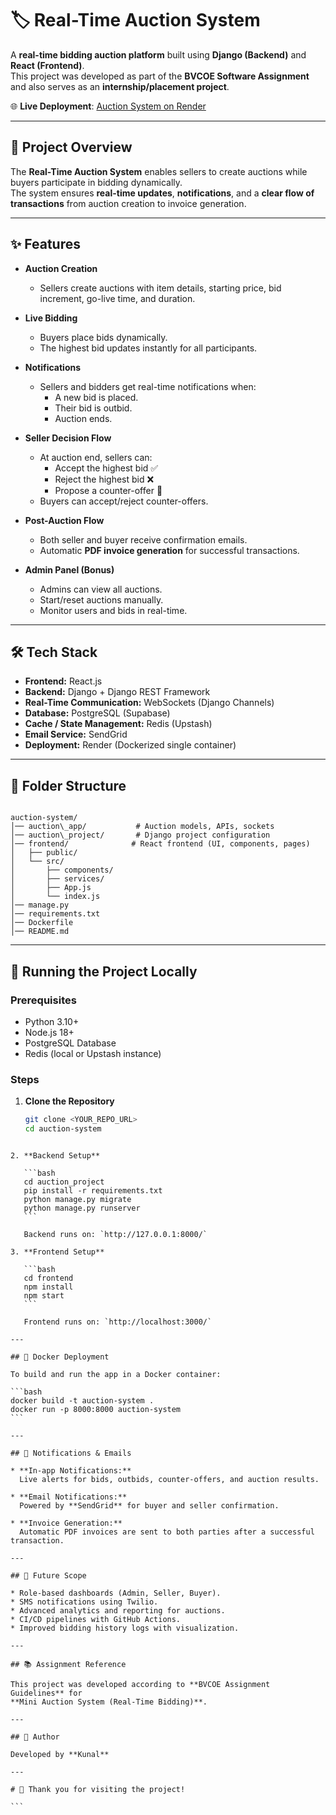 # 🏷️ Real-Time Auction System

A **real-time bidding auction platform** built using **Django (Backend)** and **React (Frontend)**.  
This project was developed as part of the **BVCOE Software Assignment** and also serves as an **internship/placement project**.

🌐 **Live Deployment**: [Auction System on Render](https://auction-system-38ua.onrender.com)

---

## 📌 Project Overview

The **Real-Time Auction System** enables sellers to create auctions while buyers participate in bidding dynamically.  
The system ensures **real-time updates**, **notifications**, and a **clear flow of transactions** from auction creation to invoice generation.

---

## ✨ Features

- **Auction Creation**
  - Sellers create auctions with item details, starting price, bid increment, go-live time, and duration.
  
- **Live Bidding**
  - Buyers place bids dynamically.
  - The highest bid updates instantly for all participants.
  
- **Notifications**
  - Sellers and bidders get real-time notifications when:
    - A new bid is placed.
    - Their bid is outbid.
    - Auction ends.
  
- **Seller Decision Flow**
  - At auction end, sellers can:
    - Accept the highest bid ✅
    - Reject the highest bid ❌
    - Propose a counter-offer 🔄
  - Buyers can accept/reject counter-offers.

- **Post-Auction Flow**
  - Both seller and buyer receive confirmation emails.
  - Automatic **PDF invoice generation** for successful transactions.

- **Admin Panel (Bonus)**
  - Admins can view all auctions.
  - Start/reset auctions manually.
  - Monitor users and bids in real-time.

---

## 🛠️ Tech Stack

- **Frontend:** React.js  
- **Backend:** Django + Django REST Framework  
- **Real-Time Communication:** WebSockets (Django Channels)  
- **Database:** PostgreSQL (Supabase)  
- **Cache / State Management:** Redis (Upstash)  
- **Email Service:** SendGrid  
- **Deployment:** Render (Dockerized single container)

---

## 📂 Folder Structure

```

auction-system/
│── auction\_app/           # Auction models, APIs, sockets
│── auction\_project/       # Django project configuration
│── frontend/              # React frontend (UI, components, pages)
│   ├── public/
│   └── src/
│       ├── components/
│       ├── services/
│       ├── App.js
│       └── index.js
│── manage.py
│── requirements.txt
│── Dockerfile
│── README.md

````

---

## 🚀 Running the Project Locally

### Prerequisites
- Python 3.10+  
- Node.js 18+  
- PostgreSQL Database  
- Redis (local or Upstash instance)  

### Steps

1. **Clone the Repository**
   ```bash
   git clone <YOUR_REPO_URL>
   cd auction-system
````

2. **Backend Setup**

   ```bash
   cd auction_project
   pip install -r requirements.txt
   python manage.py migrate
   python manage.py runserver
   ```

   Backend runs on: `http://127.0.0.1:8000/`

3. **Frontend Setup**

   ```bash
   cd frontend
   npm install
   npm start
   ```

   Frontend runs on: `http://localhost:3000/`

---

## 🐳 Docker Deployment

To build and run the app in a Docker container:

```bash
docker build -t auction-system .
docker run -p 8000:8000 auction-system
```

---

## 📧 Notifications & Emails

* **In-app Notifications:**
  Live alerts for bids, outbids, counter-offers, and auction results.

* **Email Notifications:**
  Powered by **SendGrid** for buyer and seller confirmation.

* **Invoice Generation:**
  Automatic PDF invoices are sent to both parties after a successful transaction.

---

## 🔮 Future Scope

* Role-based dashboards (Admin, Seller, Buyer).
* SMS notifications using Twilio.
* Advanced analytics and reporting for auctions.
* CI/CD pipelines with GitHub Actions.
* Improved bidding history logs with visualization.

---

## 📚 Assignment Reference

This project was developed according to **BVCOE Assignment Guidelines** for
**Mini Auction System (Real-Time Bidding)**.

---

## 👤 Author

Developed by **Kunal**

---

# 🌟 Thank you for visiting the project!

```

